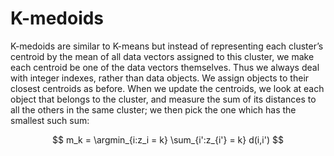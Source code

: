 
# K-medoids

K-medoids are similar to K-means  but instead of representing each cluster’s centroid by the mean of all data vectors assigned to this cluster, we make each centroid be one of the data vectors themselves. Thus we always deal with integer indexes, rather than data objects. We assign objects to their closest centroids as before. When we update the centroids, we look at each object that belongs to the cluster, and measure the sum of its distances to all the others in the same cluster; we then pick the one which has the smallest such sum:

$$
m_k = \argmin_{i:z_i = k} \sum_{i':z_{i'} = k} d(i,i')
$$